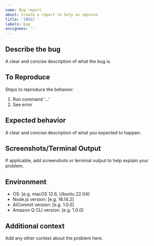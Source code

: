 ```yaml
---
name: Bug report
about: Create a report to help us improve
title: '[BUG] '
labels: bug
assignees: ''
---
```


## Describe the bug
A clear and concise description of what the bug is.

## To Reproduce
Steps to reproduce the behavior:
1. Run command '...'
2. See error

## Expected behavior
A clear and concise description of what you expected to happen.

## Screenshots/Terminal Output
If applicable, add screenshots or terminal output to help explain your problem.

## Environment
 - OS: [e.g. macOS 12.6, Ubuntu 22.04]
 - Node.js version: [e.g. 16.14.2]
 - AICommit version: [e.g. 1.0.0]
 - Amazon Q CLI version: [e.g. 1.0.0]

## Additional context
Add any other context about the problem here. 